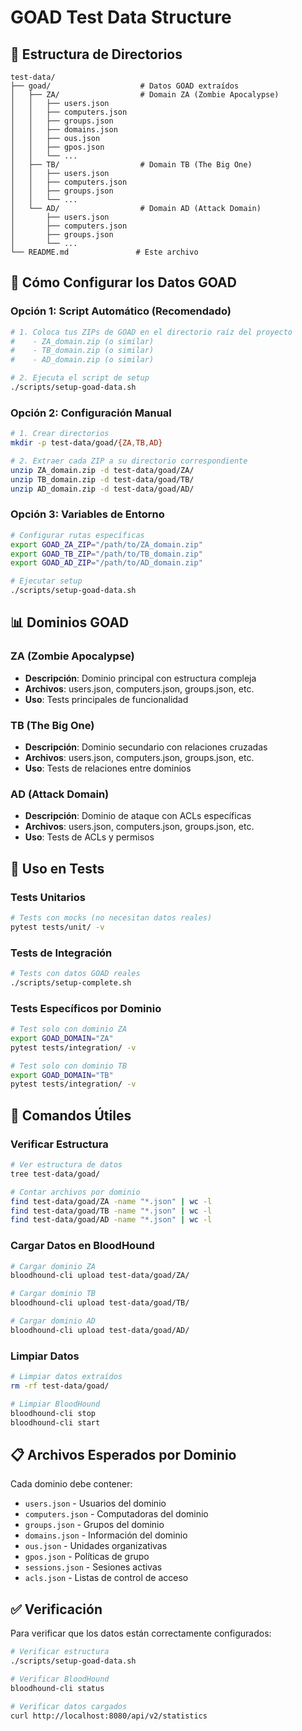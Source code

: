 # GOAD Test Data Structure

## 📁 Estructura de Directorios

```
test-data/
├── goad/                    # Datos GOAD extraídos
│   ├── ZA/                  # Domain ZA (Zombie Apocalypse)
│   │   ├── users.json
│   │   ├── computers.json
│   │   ├── groups.json
│   │   ├── domains.json
│   │   ├── ous.json
│   │   ├── gpos.json
│   │   └── ...
│   ├── TB/                  # Domain TB (The Big One)
│   │   ├── users.json
│   │   ├── computers.json
│   │   ├── groups.json
│   │   └── ...
│   └── AD/                  # Domain AD (Attack Domain)
│       ├── users.json
│       ├── computers.json
│       ├── groups.json
│       └── ...
└── README.md               # Este archivo
```

## 🎯 Cómo Configurar los Datos GOAD

### Opción 1: Script Automático (Recomendado)
```bash
# 1. Coloca tus ZIPs de GOAD en el directorio raíz del proyecto
#    - ZA_domain.zip (o similar)
#    - TB_domain.zip (o similar)  
#    - AD_domain.zip (o similar)

# 2. Ejecuta el script de setup
./scripts/setup-goad-data.sh
```

### Opción 2: Configuración Manual
```bash
# 1. Crear directorios
mkdir -p test-data/goad/{ZA,TB,AD}

# 2. Extraer cada ZIP a su directorio correspondiente
unzip ZA_domain.zip -d test-data/goad/ZA/
unzip TB_domain.zip -d test-data/goad/TB/
unzip AD_domain.zip -d test-data/goad/AD/
```

### Opción 3: Variables de Entorno
```bash
# Configurar rutas específicas
export GOAD_ZA_ZIP="/path/to/ZA_domain.zip"
export GOAD_TB_ZIP="/path/to/TB_domain.zip"
export GOAD_AD_ZIP="/path/to/AD_domain.zip"

# Ejecutar setup
./scripts/setup-goad-data.sh
```

## 📊 Dominios GOAD

### ZA (Zombie Apocalypse)
- **Descripción**: Dominio principal con estructura compleja
- **Archivos**: users.json, computers.json, groups.json, etc.
- **Uso**: Tests principales de funcionalidad

### TB (The Big One)
- **Descripción**: Dominio secundario con relaciones cruzadas
- **Archivos**: users.json, computers.json, groups.json, etc.
- **Uso**: Tests de relaciones entre dominios

### AD (Attack Domain)
- **Descripción**: Dominio de ataque con ACLs específicas
- **Archivos**: users.json, computers.json, groups.json, etc.
- **Uso**: Tests de ACLs y permisos

## 🧪 Uso en Tests

### Tests Unitarios
```bash
# Tests con mocks (no necesitan datos reales)
pytest tests/unit/ -v
```

### Tests de Integración
```bash
# Tests con datos GOAD reales
./scripts/setup-complete.sh
```

### Tests Específicos por Dominio
```bash
# Test solo con dominio ZA
export GOAD_DOMAIN="ZA"
pytest tests/integration/ -v

# Test solo con dominio TB
export GOAD_DOMAIN="TB"
pytest tests/integration/ -v
```

## 🔧 Comandos Útiles

### Verificar Estructura
```bash
# Ver estructura de datos
tree test-data/goad/

# Contar archivos por dominio
find test-data/goad/ZA -name "*.json" | wc -l
find test-data/goad/TB -name "*.json" | wc -l
find test-data/goad/AD -name "*.json" | wc -l
```

### Cargar Datos en BloodHound
```bash
# Cargar dominio ZA
bloodhound-cli upload test-data/goad/ZA/

# Cargar dominio TB
bloodhound-cli upload test-data/goad/TB/

# Cargar dominio AD
bloodhound-cli upload test-data/goad/AD/
```

### Limpiar Datos
```bash
# Limpiar datos extraídos
rm -rf test-data/goad/

# Limpiar BloodHound
bloodhound-cli stop
bloodhound-cli start
```

## 📋 Archivos Esperados por Dominio

Cada dominio debe contener:
- `users.json` - Usuarios del dominio
- `computers.json` - Computadoras del dominio
- `groups.json` - Grupos del dominio
- `domains.json` - Información del dominio
- `ous.json` - Unidades organizativas
- `gpos.json` - Políticas de grupo
- `sessions.json` - Sesiones activas
- `acls.json` - Listas de control de acceso

## ✅ Verificación

Para verificar que los datos están correctamente configurados:

```bash
# Verificar estructura
./scripts/setup-goad-data.sh

# Verificar BloodHound
bloodhound-cli status

# Verificar datos cargados
curl http://localhost:8080/api/v2/statistics
```
